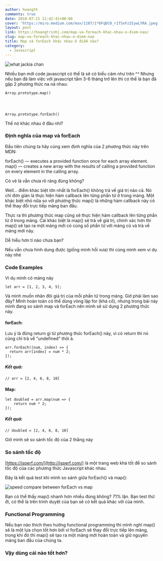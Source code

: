 ```yaml
---
author: hoangth
comments: true
date: 2018-07-21 11:42:41+00:00
cover: 'https://miro.medium.com/max/1187/1*0FqDC0_r1f5xFz3IywLYRA.jpeg'
layout: post
link: https://hoangtrinhj.com/map-va-foreach-khac-nhau-o-diem-nao/
slug: map-va-foreach-khac-nhau-o-diem-nao
title: Map và forEach khác nhau ở điểm nào?
category:
  - Javascript
---
```


![what jackia chan](https://lecoder.io/wp-content/uploads/2018/07/what.png)

Nhiều bạn mới code javascript có thể là sẽ có biểu cảm như trên ^^ Nhưng nếu bạn đã làm việc với javascript tầm 3-6 tháng trở lên thì có thể là bạn đã gặp 2 phương thức na ná nhau:

    Array.prototype.map()




    Array.prototype.forEach()

Thế nó khác nhau ở đâu nhỉ?

### Định nghĩa của map và forEach

Đầu tiên chúng ta hãy cùng xem định nghĩa của 2 phương thức này trên MDN:

forEach() — executes a provided function once for each array element.
map() — creates a new array with the results of calling a provided function on every element in the calling array.

Có vẻ là vẫn chưa rõ ràng đúng không?

Well... điểm khác biệt lớn nhất là forEach() không trả về giá trị nào cả. Nó chỉ đơn giản là thực hiện hàm callback lên từng phẩn tử ở trong mảng. Một khác biệt nhỏ nữa so với phương thức map() là những hàm callback này có thể thay đổi trực tiếp mảng ban đầu.

Thực ra thì phương thức map cũng sẽ thực hiện hàm callback lên từng phần tử ở trong mảng. Cái khác biệt là map() sẽ trả về giá trị, chính xác hơn thì map() sẽ tạo ra một mảng mới có cùng số phần tử với mảng cũ và trả về mảng mới này.

Dễ hiểu hơn tí nào chưa bạn?

Nếu vẫn chưa hình dung được (giống mình hồi xưa) thì cùng mình xem ví dụ này nhé

### Code Examples

Ví dụ mình có mảng này

    let arr = [1, 2, 3, 4, 5];

Và mình muốn nhân đôi giá trị của mỗi phần tử trong mảng. Giờ phải làm sao đây? Mình hoàn toàn có thể dùng vòng lặp for (khá cổ), nhưng trong bài này mình đang so sánh map và forEach nên mình sẽ sử dụng 2 phương thức này.

#### forEach:

Lưu ý là đừng return gì từ phương thức forEach() này, vì có return thì nó cũng chỉ trả về "undefined" thôi à.

    arr.forEach((num, index) => {
      return arr[index] = num * 2;
    });

##### Kết quả:

    // arr = [2, 4, 6, 8, 10]

#### Map:

    let doubled = arr.map(num => {
        return num * 2;
    });

##### Kết quả:

    // doubled = [2, 4, 6, 8, 10]

Giờ mình sẽ so sánh tốc độ của 2 thằng này

### So sánh tốc độ

[https://jsperf.com/](http://jsperf.com/) là một trang web khá tốt để so sánh tốc độ của các phương thức Javascript khác nhau.

Đây là kết quả test khi mình so sánh giữa forEach() và map():

![speed compare between forEach vs map](https://lecoder.io/wp-content/uploads/2018/07/speed-compare.png)

Bạn có thể thấy map() nhanh hơn nhiều đúng không? 71% lận. Bạn test thử đi, có thể là trên trình duyệt của bạn sẽ có kết quả khác với của mình.

### Functional Programming

Nếu bạn nào thích theo hướng functional programming thì mình nghĩ map() sẽ là một lựa chọn tốt hơn bởi vì forEach sẽ thay đổi trực tiếp lên mảng, trong khi đó thì map() sẽ tạo ra một mảng mới hoàn toàn và giữ nguyên mảng ban đầu của chúng ta.

### Vậy dùng cái nào tốt hơn?
